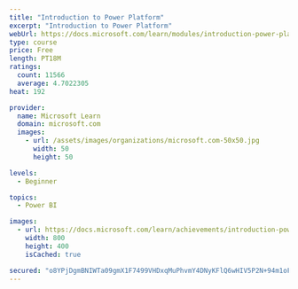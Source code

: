 ```yaml
---
title: "Introduction to Power Platform"
excerpt: "Introduction to Power Platform"
webUrl: https://docs.microsoft.com/learn/modules/introduction-power-platform/
type: course
price: Free
length: PT18M
ratings:
  count: 11566
  average: 4.7022305
heat: 192

provider:
  name: Microsoft Learn
  domain: microsoft.com
  images:
    - url: /assets/images/organizations/microsoft.com-50x50.jpg
      width: 50
      height: 50

levels:
  - Beginner

topics:
  - Power BI

images:
  - url: https://docs.microsoft.com/learn/achievements/introduction-power-platform-social.png
    width: 800
    height: 400
    isCached: true

secured: "o8YPjDgmBNIWTa09gmX1F7499VHDxqMuPhvmY4DNyKFlQ6wHIV5P2N+94m1oFiAfARXx6uJrvyT8THrX+a2lXJkzO/NaehxlL2U/J5Uy7mbBetx7WaHOB7s8JnFnRs7P5/iMaPX+WiOtPZTz2FsG/rsGEEpWe7q1kCt8A6r37/HhxpVxcfNlAAwd7lK30YjzdJVmqoqyz0CJ+an4hiS0RhgzVhKOpyDEJuuBq0AKB5mW9KYWf0kutgRBDXkZ6uotd7toqfwy7Dqio+p3028o460/YDroDifO5sdYxuEXhjyV2eUBl899GSFlP6aACNu6+vNMQBpvNh/+bgpPYbo8fFslW59eM011rzK3egPrkVuoWsTJnGvPeWU4Ig2QOaEGh1Ywi6iuMIJlOK2qFDSP+b+ByVrWuk/FNe1anCa0R/c=;daeQGUGBKsRlFAyFBMTHTA=="
---
```


